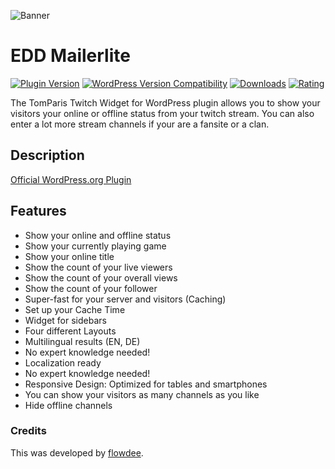 ![Banner](https://ps.w.org/tomparis-youtube-widget/assets/banner-772x250.png)

# EDD Mailerlite
[![Plugin Version](https://img.shields.io/wordpress/plugin/v/tomparis-youtube-widget.svg)](https://wordpress.org/plugins/tomparis-youtube-widget/) [![WordPress Version Compatibility](https://img.shields.io/wordpress/v/tomparis-youtube-widget.svg)](https://wordpress.org/plugins/tomparis-youtube-widget/) [![Downloads](https://img.shields.io/wordpress/plugin/dt/tomparis-youtube-widget.svg)](https://wordpress.org/plugins/tomparis-youtube-widget/) [![Rating](https://img.shields.io/wordpress/plugin/r/tomparis-youtube-widget.svg)](https://wordpress.org/plugins/tomparis-youtube-widget/)

The TomParis Twitch Widget for WordPress plugin allows you to show your visitors your online or offline status from your twitch stream. You can also enter a lot more stream channels if your are a fansite or a clan.

## Description

[Official WordPress.org Plugin](https://wordpress.org/plugins/tomparis-twitch-widget/)

## Features

*   Show your online and offline status
*   Show your currently playing game
*   Show your online title
*   Show the count of your live viewers
*   Show the count of your overall views
*   Show the count of your follower
*   Super-fast for your server and visitors (Caching)
*   Set up your Cache Time
*   Widget for sidebars
*   Four different Layouts
*   Multilingual results (EN, DE)
*   No expert knowledge needed!
*   Localization ready
*   No expert knowledge needed!
*   Responsive Design: Optimized for tables and smartphones
*   You can show your visitors as many channels as you like
*   Hide offline channels

### Credits

This was developed by [flowdee](https://coder.tomparis.de/).